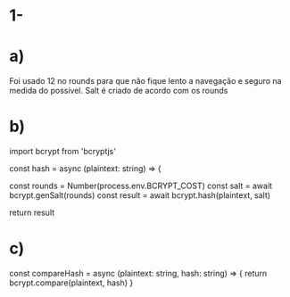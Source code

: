 # 1-
# a) 
Foi usado 12 no rounds para que não fique lento a navegação e seguro na medida do possível.
Salt é criado de acordo com os rounds

# b)
import bcrypt from 'bcryptjs'

const hash = async (plaintext: string) => {

   const rounds = Number(process.env.BCRYPT_COST)
   const salt = await bcrypt.genSalt(rounds)
   const result = await bcrypt.hash(plaintext, salt)

   return result

# c)
const compareHash = async (plaintext: string, hash: string) => {
        return bcrypt.compare(plaintext, hash)
    }
